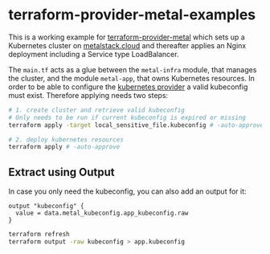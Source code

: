 # terraform-provider-metal-examples

This is a working example for [terraform-provider-metal](TODO) which sets up a Kubernetes cluster on [metalstack.cloud]() and thereafter applies an Nginx deployment including a Service type LoadBalancer.

The `main.tf` acts as a glue between the `metal-infra` module, that manages the cluster, and the module `metal-app`, that
owns Kubernetes resources. In order to be able to configure the [kubernetes provider]() a valid kubeconfig must exist. Therefore applying needs two steps:

```bash
# 1. create cluster and retrieve valid kubeconfig
# Only needs to be run if current kubeconfig is expired or missing
terraform apply -target local_sensitive_file.kubeconfig # -auto-approve

# 2. deploy kubernetes resources
terraform apply # -auto-approve
```

## Extract using Output

In case you only need the kubeconfig, you can also add an output for it:

```hcl
output "kubeconfig" {
  value = data.metal_kubeconfig.app_kubeconfig.raw
}
```

```bash
terraform refresh
terraform output -raw kubeconfig > app.kubeconfig
```
